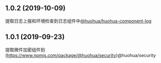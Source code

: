 
## 1.0.2 (2019-10-09)

提取日志上报和环境检查到日志组件中[@huohua/huohua-component-log](https://www.npmjs.com/package/@huohua/huohua-component-log)

## 1.0.1 (2019-09-23)

提取微件加密组件到 (https://www.npmjs.com/package/@huohua/security)@huohua/security</a>


